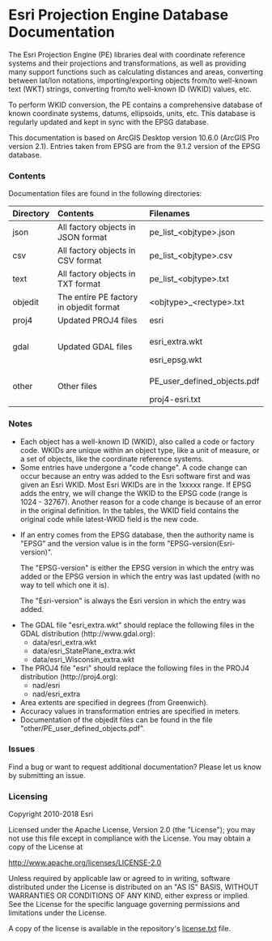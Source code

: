 # Esri Projection Engine Database Documentation

The Esri Projection Engine (PE) libraries deal with coordinate reference
systems and their projections and transformations, as well as providing
many support functions such as calculating distances and areas,
converting between lat/lon notations, importing/exporting objects from/to
well-known text (WKT) strings, converting from/to well-known ID (WKID) values, etc.

To perform WKID conversion, the PE contains a comprehensive database of
known coordinate systems, datums, ellipsoids, units, etc. This database is
regularly updated and kept in sync with the EPSG database.

This documentation is based on ArcGIS Desktop version 10.6.0 (ArcGIS Pro version 2.1).
Entries taken from EPSG are from the 9.1.2 version of the EPSG database.

### Contents

Documentation files are found in the following directories:

| Directory | Contents | Filenames |
|:----------|:---------|:----------|
| json      | All factory objects in JSON format      | pe_list_\<objtype\>.json    |
| csv       | All factory objects in CSV format       | pe_list_\<objtype\>.csv     |
| text      | All factory objects in TXT format       | pe_list_\<objtype\>.txt     |
| objedit   | The entire PE factory in objedit format | \<objtype\>_\<rectype\>.txt |
| proj4     | Updated PROJ4 files                     | esri                        |
| gdal      | Updated GDAL files                      | <p>esri_extra.wkt</p>esri_epsg.wkt |
| other     | Other files                             | <p>PE_user_defined_objects.pdf</p>proj4-esri.txt |

### Notes

<ul>
   <li> Each object has a well-known ID (WKID), also called a code or factory code.
        WKIDs are unique within an object type, like a unit of measure, or a set of objects,
        like the coordinate reference systems.

   <li> Some entries have undergone a "code change". A code change can occur because an
        entry was added to the Esri software first and was given an Esri WKID.
        Most Esri WKIDs are in the 1xxxxx range.
        If EPSG adds the entry, we will change the WKID to the EPSG code (range is 1024 - 32767).
        Another reason for a code change is because of an error in the original definition.
        In the tables, the WKID field contains the original code while latest-WKID field
        is the new code.

   <li><p>If an entry comes from the EPSG database, then the authority name
          is "EPSG" and the version value is in the form
          "EPSG-version(Esri-version)".</p>
       <p>The "EPSG-version" is either the EPSG version in which the entry was
          added or the EPSG version in which the entry was last updated
          (with no way to tell which one it is).</p>
       <p>The "Esri-version" is always the Esri version in which the entry was
          added.</p>

   <li> The GDAL file "esri_extra.wkt" should replace the following files in the GDAL
        distribution (http://www.gdal.org):
        <ul>
           <li> data/esri_extra.wkt
           <li> data/esri_StatePlane_extra.wkt
           <li> data/esri_Wisconsin_extra.wkt
        </ul>

   <li> The PROJ4 file "esri" should replace the following files in the PROJ4 distribution
        (http://proj4.org):
        <ul>
           <li> nad/esri
           <li> nad/esri_extra
        </ul>
       
   <li>Area extents are specified in degrees (from Greenwich).

   <li>Accuracy values in transformation entries are specified in meters.

   <li>Documentation of the objedit files can be found in the file
       "other/PE_user_defined_objects.pdf".
</ul>

### Issues

Find a bug or want to request additional documentation? Please let us know by submitting
an issue.

### Licensing

Copyright 2010-2018 Esri

Licensed under the Apache License, Version 2.0 (the "License");
you may not use this file except in compliance with the License.
You may obtain a copy of the License at

   http://www.apache.org/licenses/LICENSE-2.0

Unless required by applicable law or agreed to in writing, software
distributed under the License is distributed on an "AS IS" BASIS,
WITHOUT WARRANTIES OR CONDITIONS OF ANY KIND, either express or implied.
See the License for the specific language governing permissions and
limitations under the License.

A copy of the license is available in the repository's
[license.txt](license.txt) file.

